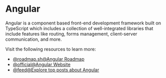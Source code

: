 # Angular

Angular is a component based front-end development framework built on TypeScript which includes a collection of well-integrated libraries that include features like routing, forms management, client-server communication, and more.

Visit the following resources to learn more:

- [@roadmap.sh@Angular Roadmap](https://roadmap.sh/angular)
- [@official@Angular Website](https://angular.io/start)
- [@feed@Explore top posts about Angular](https://app.daily.dev/tags/angular?ref=roadmapsh)
